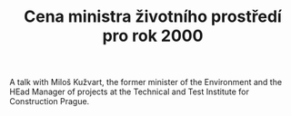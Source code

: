 ﻿---
title: "Cena ministra životního prostředí pro rok 2000"
details: Ve Zpravodaji MŽP č. 1/2001 byly podrobně popsány důvody, které mne vedly k udělení Ceny ministra za rok 2000 jednotlivcům i organizacím.
year: 2001
attachments: assets/uploads/zpravodaj-mzp-2001.pdf
tag: actualities
---

A talk with Miloš Kužvart, the former minister of the Environment and the HEad Manager of projects at the Technical and Test Institute for Construction Prague.